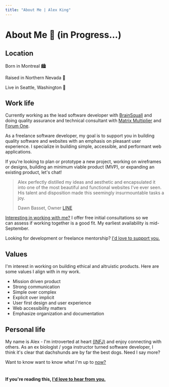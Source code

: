 ```yaml
---
title: "About Me | Alex King"
---
```


# **About Me** 👋 (in Progress...)

## Location

Born in Montreal 🏙

Raised in Northern Nevada 🌄

Live in Seattle, Washington 🌇

## Work life

Currently working as the lead software developer with <a href="https://brainsquall.co" target="_blank" rel="noopener noreferrer">BrainSquall</a> and doing quality assurance and technical consultant with <a href="https://matrixmultiplier.com" target="_blank" rel="noopener noreferrer">Matrix Multiplier</a> and <a href="https://forumone.com" target="_blank" rel="noopener noreferrer">Forum One</a>.

As a freelance software developer, my goal is to support you in building quality software and websites with an emphasis on pleasant user experience. I specialize in building simple, accessible, and performant web applications.

If you're looking to plan or prototype a new project, working on wireframes or designs, building an minimum viable product (MVP), or expanding an existing product, let's chat!

> Alex perfectly distilled my ideas and aesthetic and encapsulated it into one of the most beautiful and functional websites I've ever seen. His talent and disposition made this seemingly insurmountable tasks a joy.
>
> Dawn Basset, Owner [LINE](/writing/line)

[Interesting in working with me?](/contact) I offer free initial consultations so we can assess if working together is a good fit. My earliest availability is mid-September.

Looking for development or freelance mentorship? [I'd love to support you.](/contact)

## Values

I'm interest in working on building ethical and altruistic products. Here are some values I align with in my work.

- Mission driven product
- Strong communication
- Simple over complex
- Explicit over implicit
- User first design and user experience
- Web accessibility matters
- Emphasize organization and documentation

<!-- > Insert testimonial here.
>
> Mark Bullard, Founder [BrainSquall](/writing/brainsquall) -->

<!-- Testimonial - Corinne -->

## Personal life

My name is Alex - I'm introverted at heart <a href="https://www.16personalities.com/infj-personality" target="_blank" rel="noopener noreferrer">(INFJ)</a> and enjoy connecting with others. As an ex biologist / yoga instructor turned software developer, I think it's clear that dachshunds are by far the best dogs. Need I say more?

Want to know want to know what I'm up to [now?](/now)

<!-- A theme that runs through my actions is simplicity.

Continued learning and balance. I write, share, and mentor others so I can continue to learn and grow. -->

#### <br/> If you're reading this, [I'd love to hear from you.](/contact)
